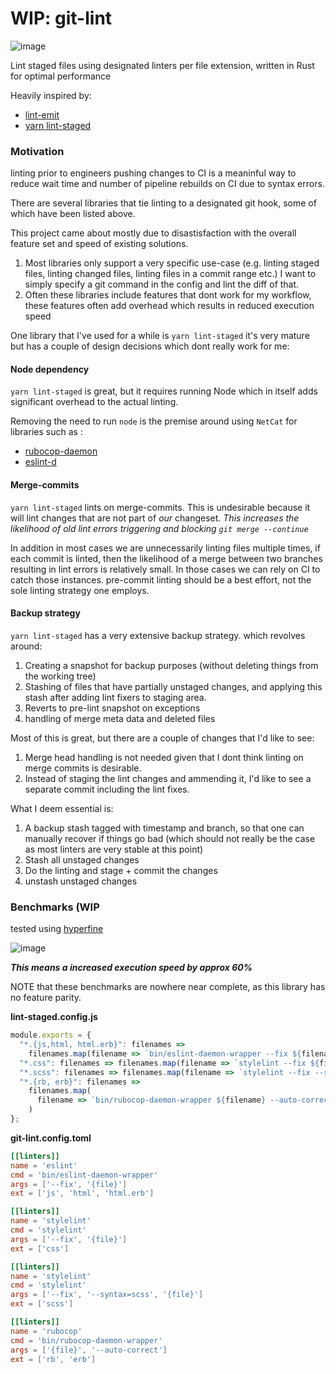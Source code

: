 #  WIP: git-lint

![image](https://github.com/alexanderjeurissen/git-lint/tree/main/public/assets/screenshots/linter%20copy.png)

Lint staged files using designated linters per file extension, written in Rust for optimal performance

Heavily inspired by:

- [lint-emit](https://github.com/ragone/lint-emit)
- [yarn lint-staged](https://github.com/okonet/lint-staged)


### Motivation

linting prior to engineers pushing changes to CI is a meaninful way to reduce wait time and number of pipeline rebuilds on CI due to syntax errors.

There are several libraries that tie linting to a designated git hook, some of which have been listed above.

This project came about mostly due to disastisfaction with the overall feature set and speed of existing solutions.

1. Most libraries only support a very specific use-case (e.g. linting staged files, linting changed files, linting files in a commit range etc.) I want to simply specify a git command in the config and lint the diff of that.
2. Often these libraries include features that dont work for my workflow, these features often add overhead which results in reduced execution speed

One library that I've used for a while is `yarn lint-staged` it's very mature but has a couple of design decisions which dont really work for me:

#### Node dependency

`yarn lint-staged` is great, but it requires running Node which in itself adds significant overhead to the actual linting.

Removing the need to run `node` is the premise around using `NetCat` for libraries such as :

- [rubocop-daemon](https://github.com/fohte/rubocop-daemon#more-speed)
- [eslint-d](https://github.com/mantoni/eslint_d.js#moar-speed)



#### Merge-commits

`yarn lint-staged` lints on merge-commits. This is undesirable because it will lint changes that are not part of *our* changeset. *This increases the likelihood of old lint errors triggering and blocking `git merge --continue`*

In addition in most cases we are unnecessarily linting files multiple times, if each commit is linted, then the likelihood of a merge between two branches resulting in lint errors is relatively small. In those cases we can rely on CI to catch those instances. pre-commit linting should be a best effort, not the sole linting strategy one employs.

#### Backup strategy

`yarn lint-staged` has a very extensive backup strategy. which revolves around:

1. Creating a snapshot for backup purposes (without deleting things from the working tree)
2. Stashing of files that have partially unstaged changes, and applying this stash after adding lint fixers to staging area.
3. Reverts to pre-lint snapshot on exceptions
4. handling of merge meta data and deleted files

Most of this is great, but there are a couple of changes that I'd like to see:

1. Merge head handling is not needed given that I dont think linting on merge commits is desirable.
2. Instead of staging the lint changes and ammending it, I'd like to see a separate commit including the lint fixes.

What I deem essential is:

1. A backup stash tagged with timestamp and branch, so that one can manually recover if things go bad (which should not really be the case as most linters are very stable at this point)
2. Stash all unstaged changes
3. Do the linting and stage + commit the changes
4. unstash unstaged changes


### Benchmarks (WIP

tested using [hyperfine](https://github.com/sharkdp/hyperfine)

![image](https://github.com/alexanderjeurissen/lint-staged/blob/main/public/assets/screenshots/benchmark.png)

_**This means a increased execution speed by approx 60%**_

NOTE that these benchmarks are nowhere near complete, as this library has no feature parity.

**lint-staged.config.js**

```js
module.exports = {
  "*.{js,html, html.erb}": filenames =>
    filenames.map(filename => `bin/eslint-daemon-wrapper --fix ${filename}`),
  "*.css": filenames => filenames.map(filename => `stylelint --fix ${filename}`),
  "*.scss": filenames => filenames.map(filename => `stylelint --fix --syntax=scss ${filename}`),
  "*.{rb, erb}": filenames =>
    filenames.map(
      filename => `bin/rubocop-daemon-wrapper ${filename} --auto-correct`
    )
};
```

**git-lint.config.toml**

```toml 
[[linters]]
name = 'eslint'
cmd = 'bin/eslint-daemon-wrapper'
args = ['--fix', '{file}']
ext = ['js', 'html', 'html.erb']

[[linters]]
name = 'stylelint'
cmd = 'stylelint'
args = ['--fix', '{file}']
ext = ['css']

[[linters]]
name = 'stylelint'
cmd = 'stylelint'
args = ['--fix', '--syntax=scss', '{file}']
ext = ['scss']

[[linters]]
name = 'rubocop'
cmd = 'bin/rubocop-daemon-wrapper'
args = ['{file}', '--auto-correct']
ext = ['rb', 'erb']
```



